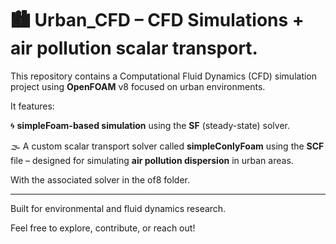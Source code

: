 # 🏙️ Urban_CFD – CFD Simulations + air pollution scalar transport.

This repository contains a Computational Fluid Dynamics (CFD) simulation project using **OpenFOAM** v8 focused on urban environments.

It features:

🌀 **simpleFoam-based simulation** using the **SF** (steady-state) solver.

🌫️ A custom scalar transport solver called **simpleConlyFoam** using the **SCF** file – designed for simulating **air pollution dispersion** in urban areas.

With the associated solver in the of8 folder.

---

Built for environmental and fluid dynamics research.

Feel free to explore, contribute, or reach out!

